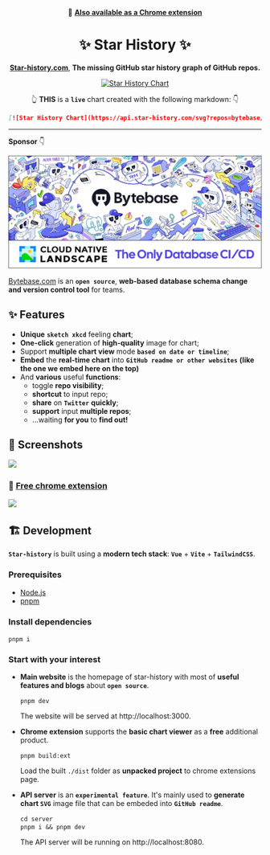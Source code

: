 <div align="center">

🧩 [**Also available as a Chrome extension**](https://chrome.google.com/webstore/detail/star-history/iijibbcdddbhokfepbblglfgdglnccfn)

# :sparkles: Star History :sparkles:

[**Star-history.com**](https://star-history.com), **The missing GitHub star history graph of GitHub repos.**

[![Star History Chart](https://api.star-history.com/svg?repos=bytebase/star-history&type=Date)](https://star-history.com/#bytebase/star-history&Date)

👆 **THIS** is a **`live`** chart created with the following markdown: 👇

```markdown
[![Star History Chart](https://api.star-history.com/svg?repos=bytebase/star-history&type=Date)](https://star-history.com/#bytebase/star-history&Date)
```

</div>

---

**Sponsor** 👇

<a href="https://bytebase.com?source=star-history"><img src="https://raw.githubusercontent.com/bytebase/star-history/main/public/bytebase.webp" /></a>

[Bytebase.com](https://bytebase.com) is an **`open source`**, **web-based database schema change and version control tool** for teams.

## ✨ Features

- **Unique** **`sketch xkcd`** feeling **chart**;
- **One-click** generation of **high-quality** image for chart;
- Support **multiple chart view** mode **`based on date or timeline`**;
- **Embed** the **real-time chart** into **`GitHub readme or other websites`** **(like the one we embed here on the top)**
- And **various** useful **functions**:
  - toggle **repo visibility**;
  - **shortcut** to input repo;
  - **share** on **`Twitter`** **quickly**;
  - **support** input **multiple repos**;
  - ...waiting **for you** to **find out!**

## 🌠 Screenshots

<a href="https://star-history.com"><img width="800px" src="https://user-images.githubusercontent.com/24653555/154391264-312b448b-f851-41bf-bb8d-4c21ec6795b6.gif" />
</a>

### 🧩 [Free chrome extension](https://chrome.google.com/webstore/detail/star-history/iijibbcdddbhokfepbblglfgdglnccfn)

<a href="https://chrome.google.com/webstore/detail/star-history/iijibbcdddbhokfepbblglfgdglnccfn"><img width="800px" src="https://user-images.githubusercontent.com/24653555/154391326-61b65d8f-3f9f-4432-b773-5988be75b0ea.png" /></a>

## 🏗 Development

**`Star-history`** is built using a **modern tech stack**: **`Vue`** + **`Vite`** + **`TailwindCSS`**.

### Prerequisites

- [Node.js](https://nodejs.org/en/download/)
- [pnpm](https://pnpm.io/)

### Install dependencies

```shell
pnpm i
```

### Start with your interest

- **Main website** is the homepage of star-history with most of **useful features and blogs** about **`open source`**.

  ```shell
  pnpm dev
  ```

  The website will be served at http://localhost:3000.

- **Chrome extension** supports the **basic chart viewer** as a **free** additional product.

  ```shell
  pnpm build:ext
  ```

  Load the built `./dist` folder as **unpacked project** to chrome extensions page.

- **API server** is an **`experimental feature`**. It's mainly used to **generate chart `SVG`** image file that can be embeded into **`GitHub readme`**.

  ```shell
  cd server
  pnpm i && pnpm dev
  ```

  The API server will be running on http://localhost:8080.
